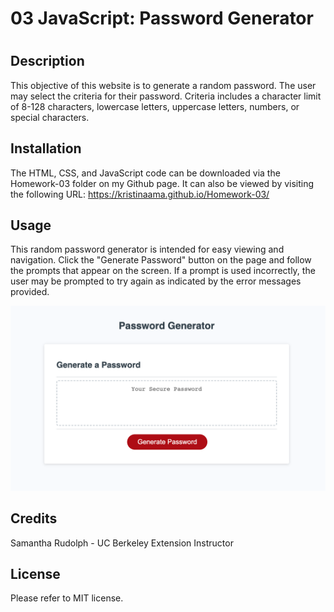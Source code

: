 # 03 JavaScript: Password Generator

# <Your-Project-Title>

## Description

This objective of this website is to generate a random password. The user may select the criteria for their password. Criteria includes a character limit of 8-128 characters, lowercase letters, uppercase letters, numbers, or special characters.

## Installation

The HTML, CSS, and JavaScript code can be downloaded via the Homework-03 folder on my Github page. It can also be viewed by visiting the following URL: https://kristinaama.github.io/Homework-03/

## Usage

This random password generator is intended for easy viewing and navigation. Click the "Generate Password" button on the page and follow the prompts that appear on the screen. If a prompt is used incorrectly, the user may be prompted to try again as indicated by the error messages provided.


![Screenshot of webpage](Assets/images/PasswordGeneratorScreenshot.png)

## Credits

Samantha Rudolph - UC Berkeley Extension Instructor

## License

Please refer to MIT license.
